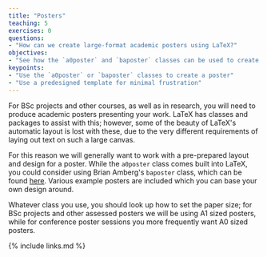 ```yaml
---
title: "Posters"
teaching: 5
exercises: 0
questions:
- "How can we create large-format academic posters using LaTeX?"
objectives:
- "See how the `a0poster` and `baposter` classes can be used to create posters"
keypoints:
- "Use the `a0poster` or `baposter` classes to create a poster"
- "Use a predesigned template for minimal frustration"
---
```


For BSc projects and other courses, as well as in research, you will need to
produce academic posters presenting your work. LaTeX has classes and packages
to assist with this; however, some of the beauty of LaTeX's automatic layout
is lost with these, due to the very different requirements of laying out text
on such a large canvas.

For this reason we will generally want to work with a pre-prepared layout and
design for a poster. While the `a0poster` class comes built into LaTeX, you could
consider using Brian Amberg's `baposter` class, which can be found
[here](http://www.brian-amberg.de/uni/poster/). Various example posters are included
which you can base your own design around.

Whatever class you use, you should look up how to set the paper size; for BSc projects
and other assessed posters we will be using A1 sized posters, while for conference
poster sessions you more frequently want A0 sized posters.



{% include links.md %}
